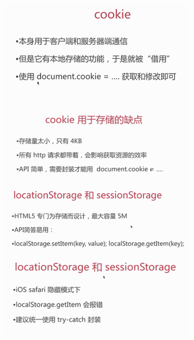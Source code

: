 ![](/assets/import222.png)![](/assets/import224.png)![](/assets/import225.png)![](/assets/import226.png)

